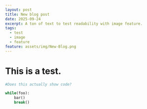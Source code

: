 ```yaml
---
layout: post
title: New blog post
date: 2025-09-24
excerpt: A ton of text to test readability with image feature.
tags:
  - test
  - image
  - feature
feature: assets/img/New-Blog.png
---
```

# This is a test.

```python
#Does this actually show code?

while(foo):
	bar()
	break()
	
```